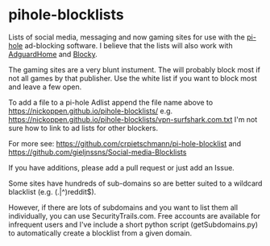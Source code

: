 # pihole-blocklists

Lists of social media, messaging and now gaming sites for use with the [pi-hole](https://pi-hole.net) ad-blocking software. I believe that the lists will also work with [AdguardHome](https://github.com/AdguardTeam/AdGuardHome) and [Blocky](https://github.com/0xERR0R/blocky).

The gaming sites are a very blunt instument. The will probably block most if not all games by that publisher. Use the white list if you want to block most and leave a few open. 

To add a file to a pi-hole Adlist append the file name above to https://nickoppen.github.io/pihole-blocklists/ e.g. https://nickoppen.github.io/pihole-blocklists/vpn-surfshark.com.txt I'm not sure how to link to ad lists for other blockers.

For more see: https://github.com/crpietschmann/pi-hole-blocklist and https://github.com/gieljnssns/Social-media-Blocklists

If you have additions, please add a pull request or just add an Issue.

Some sites have hundreds of sub-domains so are better suited to a wildcard blacklist (e.g. (\.|^)reddit$). 

However, if there are lots of subdomains and you want to list them all individually, you can use SecurityTrails.com. Free accounts are available for infrequent users and I've include a short python script (getSubdomains.py) to automatically create a blocklist from a given domain.
